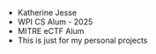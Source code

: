 - Katherine Jesse
- WPI CS Alum - 2025
- MITRE eCTF Alum
- This is just for my personal projects

<!---
kcjesse02/kcjesse02 is a ✨ special ✨ repository because its `README.md` (this file) appears on your GitHub profile.
You can click the Preview link to take a look at your changes.
--->
